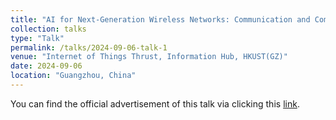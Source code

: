 ```yaml
---
title: "AI for Next-Generation Wireless Networks: Communication and Computation Resource Management, and Channel Estimation"
collection: talks
type: "Talk"
permalink: /talks/2024-09-06-talk-1
venue: "Internet of Things Thrust, Information Hub, HKUST(GZ)"
date: 2024-09-06
location: "Guangzhou, China"
---
```

You can find the official advertisement of this talk via clicking this [link](https://calendar.hkust.edu.hk/events/iot-thrust-seminar-next-generation-wireless-networks-communication-and-computation-resource).
